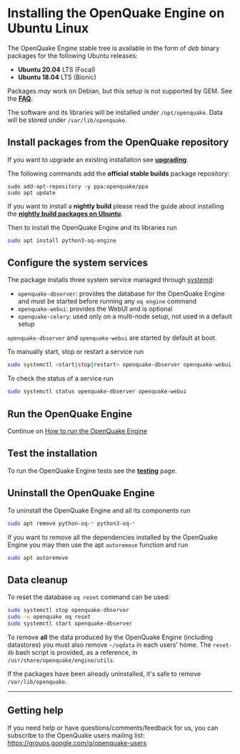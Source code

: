 # Installing the OpenQuake Engine on Ubuntu Linux

The OpenQuake Engine stable tree is available in the form of *deb* binary packages for the following Ubuntu releases:
- **Ubuntu 20.04** LTS (Focal)
- **Ubuntu 18.04** LTS (Bionic)

Packages *may* work on Debian,  but this setup is not supported by GEM. See the **[FAQ](../faq.md#unsupported-operating-systems)**.

The software and its libraries will be installed under `/opt/openquake`. Data will be stored under `/var/lib/openquake`.

## Install packages from the OpenQuake repository

If you want to upgrade an existing installation see **[upgrading](../upgrading/ubuntu.md)**.

The following commands add the **official stable builds** package repository:
```
sudo add-apt-repository -y ppa:openquake/ppa
sudo apt update
```

If you want to install a **nightly build** please read the guide about installing the **[nightly build packages on Ubuntu](ubuntu-nightly.md)**.

Then to install the OpenQuake Engine and its libraries run
```bash
sudo apt install python3-oq-engine
```

## Configure the system services

The package installs three system service managed through [systemd](https://www.freedesktop.org/software/systemd/man/systemctl.html):
- `openquake-dbserver`: provides the database for the OpenQuake Engine and must be started before running any `oq engine` command
- `openquake-webui`: provides the WebUI and is optional
- `openquake-celery`: used only on a multi-node setup, not used in a default setup

`openquake-dbserver` and `openquake-webui` are started by default at boot.

To manually start, stop or restart a service run
```bash
sudo systemctl <start|stop|restart> openquake-dbserver openquake-webui
```

To check the status of a service run
```bash
sudo systemctl status openquake-dbserver openquake-webui
```

## Run the OpenQuake Engine

Continue on [How to run the OpenQuake Engine](../running/unix.md)

## Test the installation

To run the OpenQuake Engine tests see the **[testing](../testing.md)** page.

## Uninstall the OpenQuake Engine

To uninstall the OpenQuake Engine and all its components run
```bash
sudo apt remove python-oq-* python3-oq-*
```
If you want to remove all the dependencies installed by the OpenQuake Engine you may then use the apt `autoremove` function and run

```bash
sudo apt autoremove
```

## Data cleanup

To reset the database `oq reset` command can be used:

```bash
sudo systemctl stop openquake-dbserver
sudo -u openquake oq reset
sudo systemctl start openquake-dbserver
```

To remove **all** the data produced by the OpenQuake Engine (including datastores) you must also remove `~/oqdata` in each users' home. The `reset-db` bash script is provided, as a reference, in `/usr/share/openquake/engine/utils`.

If the packages have been already uninstalled, it's safe to remove `/var/lib/openquake`.

***

## Getting help
If you need help or have questions/comments/feedback for us, you can subscribe to the OpenQuake users mailing list: https://groups.google.com/g/openquake-users
